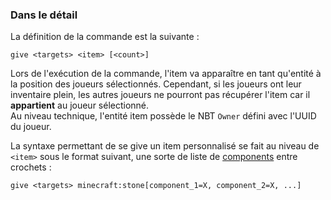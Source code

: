 
### Dans le détail

La définition de la commande est la suivante :

```mcfunction
give <targets> <item> [<count>]
```

Lors de l'exécution de la commande, l'item va apparaître en tant qu'entité à la position des joueurs sélectionnés. Cependant, si les joueurs ont leur inventaire plein, les autres joueurs ne pourront pas récupérer l'item car il **appartient** au joueur sélectionné.<br>
Au niveau technique, l'entité item possède le NBT `Owner` défini avec l'UUID du joueur.

La syntaxe permettant de se give un item personnalisé se fait au niveau de `<item>` sous le format suivant, une sorte de liste de [components](https://minecraft.wiki/w/Data_component_format) entre crochets :

```mcfunction
give <targets> minecraft:stone[component_1=X, component_2=X, ...]
```


